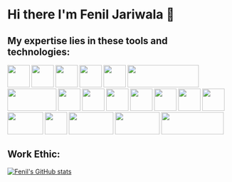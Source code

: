 # Hi there I'm Fenil Jariwala 👋

## My expertise lies in these tools and technologies:

<div>
<img src='https://user-images.githubusercontent.com/42708686/121466546-3d624700-c9d5-11eb-93e3-826ac8693ca8.png' width="50" height="50"> 
<img src='https://user-images.githubusercontent.com/42708686/121468291-2c670500-c9d8-11eb-8f3a-26e81ceadef6.png' width="50" height="50">
<img src='https://user-images.githubusercontent.com/42708686/121467114-2b34d880-c9d6-11eb-9568-ef54321a8836.png' width="50" height="50">
<img src='https://user-images.githubusercontent.com/42708686/121466703-7a2e3e00-c9d5-11eb-836a-0c1309961000.png' width="50" height="50">
<img src='https://user-images.githubusercontent.com/42708686/121467014-f759b300-c9d5-11eb-8b0c-ae9f839d776c.png' width="50" height="50">
<img src='https://user-images.githubusercontent.com/42708686/121467478-c332c200-c9d6-11eb-87af-cbe91298c5ee.png' width="160" height="50">
<img src='https://user-images.githubusercontent.com/42708686/121467687-2886b300-c9d7-11eb-8f67-ac10c7f9c080.png' width="110" height="50">
<img src='https://user-images.githubusercontent.com/42708686/121467267-6c2ced00-c9d6-11eb-997c-4a3cbdb76899.png' width="50" height="50">
<img src='https://user-images.githubusercontent.com/42708686/121467384-92528d00-c9d6-11eb-9ffc-aa5278a12697.jpg' width="50" height="50">
<img src='https://user-images.githubusercontent.com/42708686/121468456-7223cd80-c9d8-11eb-9b23-d4e829dc690f.png' width="50" height="50">
<img src='https://user-images.githubusercontent.com/42708686/121468556-9aabc780-c9d8-11eb-80db-bf5fa78ef577.png' width="50" height="50">
<img src='https://user-images.githubusercontent.com/42708686/121468599-b2834b80-c9d8-11eb-8214-4b712361460a.png' width="50" height="50">
<img src='https://user-images.githubusercontent.com/42708686/121468751-f2e2c980-c9d8-11eb-9a56-7979bddfc269.png' width="50" height="50">
<img src='https://user-images.githubusercontent.com/42708686/121468850-160d7900-c9d9-11eb-9cc2-b3db7bb52df3.png' width="50" height="50">
<img src='https://user-images.githubusercontent.com/42708686/121468925-3b01ec00-c9d9-11eb-8794-d415cfc861c9.png' width="80" height="50">
<img src='https://user-images.githubusercontent.com/42708686/121469201-b1065300-c9d9-11eb-9fd9-818453c2912a.png' width="50" height="50">
<img src='https://user-images.githubusercontent.com/42708686/121469388-06426480-c9da-11eb-8923-914cad307110.png' width="100" height="50">
<img src='https://user-images.githubusercontent.com/42708686/121469576-5cafa300-c9da-11eb-9ba1-c34cdbb4925b.jpg' width="100" height="50">
 <img src='https://user-images.githubusercontent.com/42708686/121469820-cc259280-c9da-11eb-9430-ddb3f31b25c5.png' width="140" height="50">

</div>

## Work Ethic:

[![Fenil's GitHub stats](https://github-readme-stats.vercel.app/api?username=feniljariwala82)](https://github.com/anuraghazra/github-readme-stats)

<!-- [![willianrod's wakatime stats](https://github-readme-stats.vercel.app/api/wakatime?username=feniljariwala82)](https://github.com/anuraghazra/github-readme-stats) -->


